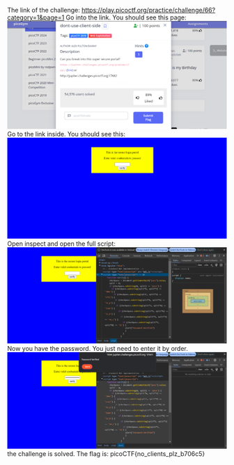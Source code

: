 The link of the challenge: https://play.picoctf.org/practice/challenge/66?category=1&page=1
Go into the link.
You should see this page:
![challenge](./img/challenge.png)
Go to the link inside.
You should see this:
![enter_password](./img/enter_password.png)
Open inspect and open the full script:
![inspect](./img/inspect.png)
Now you have the password. You just need to enter it by order.
![solved](./img/solved.png)
the challenge is solved.
The flag is: picoCTF{no_clients_plz_b706c5}